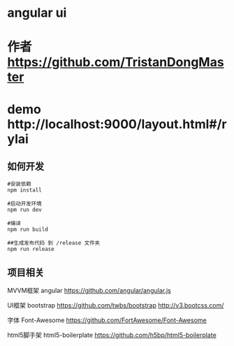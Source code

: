 # angular ui

# 作者 https://github.com/TristanDongMaster

# demo http://localhost:9000/layout.html#/rylai

## 如何开发

	#安装依赖
	npm install

	#启动开发环境
	npm run dev

	#编译
	npm run build

	##生成发布代码 到 /release 文件夹
	npm run release

## 项目相关

MVVM框架
angular
https://github.com/angular/angular.js

UI框架
bootstrap 
https://github.com/twbs/bootstrap
http://v3.bootcss.com/

字体
Font-Awesome
https://github.com/FortAwesome/Font-Awesome

html5脚手架
html5-boilerplate
https://github.com/h5bp/html5-boilerplate












